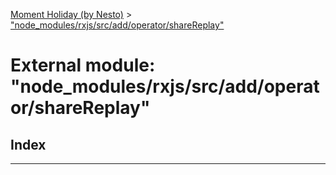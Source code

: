 [Moment Holiday (by Nesto)](../README.md) > ["node_modules/rxjs/src/add/operator/shareReplay"](../modules/_node_modules_rxjs_src_add_operator_sharereplay_.md)

# External module: "node_modules/rxjs/src/add/operator/shareReplay"

## Index

---

